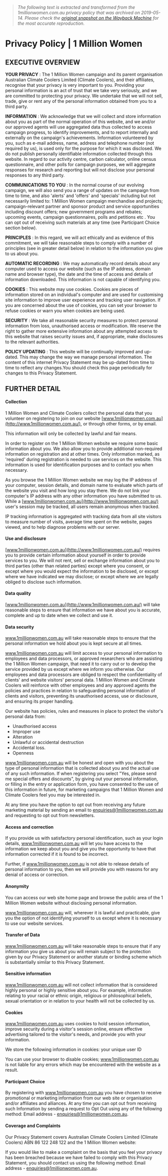 > *The following text is extracted and transformed from the 1millionwomen.com.au privacy policy that was archived on 2019-05-14. Please check the [original snapshot on the Wayback Machine](https://web.archive.org/web/20190514022708id_/https%3A//www.1millionwomen.com.au/privacy-policy) for the most accurate reproduction.*

# Privacy Policy | 1 Million Women

## EXECUTIVE OVERVIEW

 **YOUR PRIVACY** : The 1 Million Women campaign and its parent organisation Australian Climate Coolers Limited (Climate Coolers), and their affiliates, recognise that your privacy is very important to you. Providing your personal information is an act of trust that we take very seriously, and we are committed to protecting your privacy. We undertake that we will not sell, trade, give or rent any of the personal information obtained from you to a third party.

 **INFORMATION** : We acknowledge that we will collect and store information about you as part of the normal operation of this website, and we and/or our approved agents will use aggregated data thus collected to access campaign progress, to identify improvements, and to report internally and externally on the campaign's achievements. Information volunteered by you, such as e-mail address, name, address and telephone number (not required by us), is used only for the purpose for which it was disclosed. We do not publish personally identifiable information collected through this website. In regard to our activity centre, carbon calculator, online census questionnaire, and other polls for campaign purposes, we will aggregate responses for research and reporting but will not disclose your personal responses to any third party.

 **COMMUNICATIONS TO YOU** : In the normal course of our evolving campaign, we will also send you a range of updates on the campaign from time to time, and also 'alerts' and 'offers' and 'specials' including but not necessarily limited to: 1 Million Women campaign merchandise and projects; campaign-relevant partner and sponsor product and service opportunities including discount offers; new government programs and rebates; upcoming events, campaign questionnaires, polls and petitions etc . You can opt out of receiving such materials at any time (see Participant Choice section below).

 **PRINCIPLES** : In this regard, we will act ethically and as evidence of this commitment, we will take reasonable steps to comply with a number of principles (see in greater detail below) in relation to the information you give to us about you.

 **AUTOMATIC RECORDING** : We may automatically record details about any computer used to access our website (such as the IP address, domain name and browser type), the date and the time of access and details of information downloaded. This information is not capable of identifying you.

 **COOKIES** : This website may use cookies. Cookies are pieces of information stored on an individual's computer and are used for customising site information to improve user experience and tracking user navigation. If you are concerned about the use of cookies, you can set your browser to refuse cookies or warn you when cookies are being used.

 **SECURITY** : We take all reasonable security measures to protect personal information from loss, unauthorised access or modification. We reserve the right to gather more extensive information about any attempted access to this website that raises security issues and, if appropriate, make disclosures to the relevant authorities.

 **POLICY UPDATING** : This website will be continually improved and up-dated. This may change the way we manage personal information. The content of this internet Privacy Statement may be up-dated from time to time to reflect any changes.You should check this page periodically for changes to this Privacy Statement.

## FURTHER DETAIL

#### Collection

1 Million Women and Climate Coolers collect the personal data that you volunteer on registering to join on our website [www.1millionwomen.com.au](http://www.1millionwomen.com.au/), or through other forms, or by email.

This information will only be collected by lawful and fair means.

In order to register on the 1 Million Women website we require some basic information about you. We also allow you to provide additional non-required information on registration and at other times. Only information marked, as 'required' during registration is needed to use services on the website. This information is used for identification purposes and to contact you when necessary.

As you browse the 1 Million Women website we may log the IP address of your computer, session details, and domain name to evaluate which parts of the website you visit and how long you stay there. We do not link your computer's IP address with any other information you have submitted to us. While a [www.1millionwomen.com.au](http://www.1millionwomen.com.au/) user's session may be tracked, all users remain anonymous when tracked.

IP tracking information is aggregated with tracking data from all site visitors to measure number of visits, average time spent on the website, pages viewed, and to help diagnose problems with our server.

#### Use and disclosure

[www.1millionwomen.com.au](http://www.1millionwomen.com.au/) requires you to provide certain information about yourself in order to provide services to you. We will not rent, sell or exchange information about you to third parties (other than related parties) except where you consent, or except where you would expect the information to be disclosed, or except where we have indicated we may disclose; or except where we are legally obliged to disclose such information.

#### Data quality

[www.1millionwomen.com.au](http://www.1millionwomen.com.au/) will take reasonable steps to ensure that information we have about you is accurate, complete and up to date when we collect and use it.

#### Data security

www.1millionwomen.com.au will take reasonable steps to ensure that the personal information we hold about you is kept secure at all times.

www.1millionwomen.com.au will limit access to your personal information to employees and data processors, or approved researchers who are assisting the 1 Million Women campaign, that need it to carry out or to develop the service provided by us except where we inform you otherwise. Our employees and data processors are obliged to respect the confidentiality of clients' and website visitors' personal data. 1 Million Women and Climate Coolers will reinforce with other employees and any approved agents the policies and practices in relation to safeguarding personal information of clients and visitors, preventing its unauthorised access, use or disclosure, and ensuring its proper handling.

Our website has policies, rules and measures in place to protect the visitor's personal data from:

  * Unauthorised access
  * Improper use
  * Alteration
  * Unlawful or accidental destruction
  * Accidental loss.
  * Openness



www.1millionwomen.com.au will be honest and open with you about the type of personal information that is collected about you and the actual use of any such information. If when registering you select "Yes, please send me special offers and discounts", by giving out your personal information, or filling in the entry or application form, you have consented to the use of this information in future, for marketing campaigns that 1 Million Women and Climate Coolers feel you may be interested in.

At any time you have the option to opt out from receiving any future marketing material by sending an email to [enquiries@1millionwomen.com.au](mailto:enquiries@1millionwomen.com.au) and requesting to opt out from newsletters.

#### Access and correction

If you provide us with satisfactory personal identification, such as your login details, www.1millionwomen.com.au will let you have access to the information we keep about you and give you the opportunity to have that information corrected if it is found to be incorrect.

Further, if www.1millionwomen.com.au is not able to release details of personal information to you, then we will provide you with reasons for any denial of access or correction.

#### Anonymity

You can access our web site home page and browse the public area of the 1 Million Women website without disclosing personal information.

www.1millionwomen.com.au will, wherever it is lawful and practicable, give you the option of not identifying yourself to us except where it is necessary to use our website services.

#### Transfer of Data

www.1millionwomen.com.au will take reasonable steps to ensure that if any information you give us about you will remain subject to the protection given by our Privacy Statement or another statute or binding scheme which is substantially similar to this Privacy Statement.  


#### Sensitive information

www.1millionwomen.com.au will not collect information that is considered highly personal or highly sensitive about you. For example, information relating to your racial or ethnic origin, religious or philosophical beliefs, sexual orientation or in relation to your health will not be collected by us.

#### Cookies

www.1millionwomen.com.au uses cookies to hold session information, improve security during a visitor's session online, ensure effective advertising tailored to the visitor's needs, and provide you with your information.

We store the following information in cookies: your unique user ID

You can use your browser to disable cookies; www.1millionwomen.com.au is not liable for any errors which may be encountered with the website as a result.

#### Participant Choice

By registering with www.1millionwomen.com.au you have chosen to receive promotional or marketing information from our web site or organisation and/or affiliates and alliances. At any time you can opt out from receiving such Information by sending a request to Opt Out using any of the following method: Email address - [enquiries@1millionwomen.com.au](mailto:enquiries@1millionwomen.com.au). 

#### Coverage and Complaints  


Our Privacy Statement covers Australian Climate Coolers Limited (Climate Coolers) ABN 86 122 248 122 and the 1 Million Women website:

If you would like to make a complaint on the basis that you feel your privacy has been breached because we have failed to comply with this Privacy Statement, you should contact us using the following method: Email address - [enquiries@1millionwomen.com.au](mailto:enquiries@1millionwomen.com.au).
